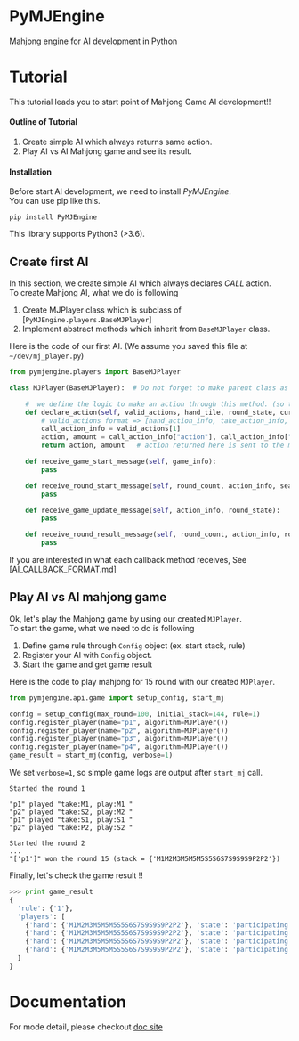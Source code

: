 # PyMJEngine


Mahjong engine for AI development in Python

# Tutorial
This tutorial leads you to start point of Mahjong Game AI development!!
#### Outline of Tutorial
1. Create simple AI which always returns same action.
2. Play AI vs AI Mahjong game and see its result.

#### Installation
Before start AI development, we need to install *PyMJEngine*.  
You can use pip like this.
```
pip install PyMJEngine
```
This library supports Python3 (>3.6).

## Create first AI
In this section, we create simple AI which always declares *CALL* action.  
To create Mahjong AI, what we do is following

1. Create MJPlayer class which is subclass of [`PyMJEngine.players.BaseMJPlayer`]
2. Implement abstract methods which inherit from `BaseMJPlayer` class.


Here is the code of our first AI. (We assume you saved this file at `~/dev/mj_player.py`)  

```python
from pymjengine.players import BaseMJPlayer

class MJPlayer(BaseMJPlayer):  # Do not forget to make parent class as "BaseMJPlayer"

    #  we define the logic to make an action through this method. (so this method would be the core of your AI)
    def declare_action(self, valid_actions, hand_tile, round_state, cur_action):
        # valid_actions format => [hand_action_info, take_action_info, play_action_info]
        call_action_info = valid_actions[1]
        action, amount = call_action_info["action"], call_action_info["amount"]
        return action, amount   # action returned here is sent to the mahjong engine

    def receive_game_start_message(self, game_info):
        pass

    def receive_round_start_message(self, round_count, action_info, seats):
        pass

    def receive_game_update_message(self, action_info, round_state):
        pass

    def receive_round_result_message(self, round_count, action_info, round_state):
        pass


```
If you are interested in what each callback method receives, See [AI_CALLBACK_FORMAT.md]

## Play AI vs AI mahjong game
Ok, let's play the Mahjong game by using our created `MJPlayer`.  
To start the game, what we need to do is following

1. Define game rule through `Config` object (ex. start stack, rule)
2. Register your AI with `Config` object.
3. Start the game and get game result

Here is the code to play mahjong for 15 round with our created `MJPlayer`.
```python
from pymjengine.api.game import setup_config, start_mj

config = setup_config(max_round=100, initial_stack=144, rule=1)
config.register_player(name="p1", algorithm=MJPlayer())
config.register_player(name="p2", algorithm=MJPlayer())
config.register_player(name="p3", algorithm=MJPlayer())
config.register_player(name="p4", algorithm=MJPlayer())
game_result = start_mj(config, verbose=1)
```
We set `verbose=1`, so simple game logs are output after `start_mj` call.
```
Started the round 1

"p1" played "take:M1, play:M1 "
"p2" played "take:S2, play:M2 "
"p1" played "take:S1, play:S1 "
"p2" played "take:P2, play:S2 "

Started the round 2
...
"['p1']" won the round 15 (stack = {'M1M2M3M5M5M5S5S6S7S9S9S9P2P2'})
```
Finally, let's check the game result !!
```python
>>> print game_result
{
  'rule': {'1'},
  'players': [
    {'hand': {'M1M2M3M5M5M5S5S6S7S9S9S9P2P2'}, 'state': 'participating', 'name': 'p1', 'uuid': 'ijaukuognlkplasfspehcp'},
    {'hand': {'M1M2M3M5M5M5S5S6S7S9S9S9P2P2'}, 'state': 'participating', 'name': 'p2', 'uuid': 'uadjzyetdwsaxzflrdsysj'},
    {'hand': {'M1M2M3M5M5M5S5S6S7S9S9S9P2P2'}, 'state': 'participating', 'name': 'p3', 'uuid': 'tmnkoazoqitkzcreihrhao'}
    {'hand': {'M1M2M3M5M5M5S5S6S7S9S9S9P2P2'}, 'state': 'participating', 'name': 'p3', 'uuid': 'tmnkoazoqitkzcreihrhao'}
  ]
}
```

# Documentation
For mode detail, please checkout [doc site](https://helloxms.github.io/PyMJEngine/)

